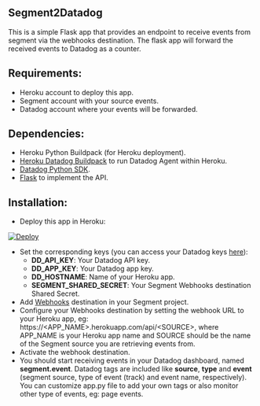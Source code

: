 ## Segment2Datadog

This is a simple Flask app that provides an endpoint to receive events from
segment via the webhooks destination.
The flask app will forward the received events to Datadog as a counter.

## Requirements:

- Heroku account to deploy this app.
- Segment account with your source events.
- Datadog account where your events will be forwarded.

## Dependencies:

- Heroku Python Buildpack (for Heroku deployment).
- [Heroku Datadog Buildpack](https://elements.heroku.com/buildpacks/datadog/heroku-buildpack-datadog) to run Datadog Agent within Heroku.
- [Datadog Python SDK](https://github.com/DataDog/datadogpy).
- [Flask](http://flask.pocoo.org/) to implement the API.

## Installation:

- Deploy this app in Heroku:

[![Deploy](https://www.herokucdn.com/deploy/button.svg)](https://heroku.com/deploy)
- Set the corresponding keys (you can access your Datadog keys [here](https://app.datadoghq.com/account/settings#api)):
  - **DD_API_KEY**: Your Datadog API key.
  - **DD_APP_KEY**: Your Datadog app key.
  - **DD_HOSTNAME**: Name of your Heroku app.
  - **SEGMENT_SHARED_SECRET**: Your Segment Webhooks destination Shared Secret.
- Add [Webhooks](https://segment.com/docs/destinations/webhooks/) destination in your Segment project.
- Configure your Webhooks destination by setting the webhook URL to your Heroku
app, eg: https://&lt;APP_NAME&gt;.herokuapp.com/api/&lt;SOURCE&gt;, where APP_NAME is
your Heroku app name and SOURCE should be the name of the Segment source you are
retrieving events from.
- Activate the webhook destination.
- You should start receiving events in your Datadog dashboard, named **segment.event**.
Datadog tags are included like **source**, **type** and **event** (segment source, type of event (track)
and event name, respectively). You can customize app.py file to add your own
tags or also monitor other type of events, eg: page events.
